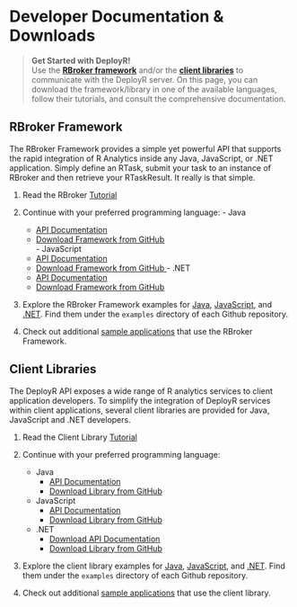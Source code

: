# Developer Documentation & Downloads

>**Get Started with DeployR!**  
>Use the [**RBroker framework**](deployr-rbroker-framework.md) and/or the [**client libraries**](deployr-client-library.md) to communicate with the DeployR server. On this page, you can download the framework/library in one of the available languages, follow their tutorials, and consult the comprehensive documentation.

## RBroker Framework

The RBroker Framework provides a simple yet powerful API that supports the rapid integration of R Analytics inside any Java, JavaScript, or .NET application. Simply define an RTask, submit your task to an instance of RBroker and then retrieve your RTaskResult. It really is that simple.

1.   Read the RBroker [Tutorial](deployr-rbroker-framework.md)

2.   Continue with your preferred programming language:
	- Java
		- [API Documentation](http://microsoft.github.io/java-rbroker-framework/)
		- [Download Framework from GitHub](https://github.com/microsoft/java-rbroker-framework/releases)  
	- JavaScript
		- [API Documentation](https://deployr.revolutionanalytics.com/documents/dev/rbroker-jsdoc)
		- [Download Framework from GitHub ](https://github.com/deployr/js-rbroker-framework/releases) 
	- .NET
		- [API Documentation](https://github.com/deployr/dotnet-rbroker-framework/releases)
		- [Download Framework from GitHub](https://github.com/deployr/dotnet-rbroker-framework/releases)  

3.  Explore the RBroker Framework examples for [Java](https://github.com/deployr/java-example-rbroker-basics), [JavaScript](https://github.com/deployr/js-rbroker-framework), and [.NET](https://github.com/deployr/dotnet-rbroker-framework). Find them under the `examples` directory of each Github repository.

4.  Check out additional [sample applications](http://github.com/deployr?query=example) that use the RBroker Framework.

## Client Libraries

The DeployR API exposes a wide range of R analytics services to client application developers. To simplify the integration of DeployR services within client applications, several client libraries are provided for Java, JavaScript and .NET developers.

1.  Read the Client Library [Tutorial](deployr-client-library.md)

2.  Continue with your preferred programming language:

	-  Java
		-  [API Documentation](http://microsoft.github.io/java-client-library/)
		-  [Download Library from GitHub](https://github.com/deployr/java-client-library/releases)
	-  JavaScript
		-  [API Documentation](https://deployr.revolutionanalytics.com/documents/dev/client-jsdoc)
		-  [Download Library from GitHub](https://github.com/deployr/js-client-library/releases)
	-  .NET
		-  [Download API Documentation](https://github.com/deployr/dotnet-client-library/releases)
		-  [Download Library from GitHub](https://github.com/deployr/dotnet-client-library/releases)

3.  Explore the client library examples for [Java](https://github.com/deployr/java-example-client-basics), [JavaScript](https://github.com/deployr/js-client-library/releases), and [.NET](https://github.com/deployr/dotnet-client-library). Find them under the `examples` directory of each Github repository.

4.  Check out additional [sample applications](http://github.com/deployr?query=example) that use the client library.